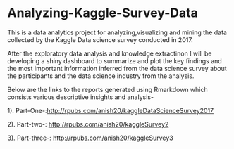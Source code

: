 # Analyzing-Kaggle-Survey-Data
This is a data analytics project for analyzing,visualizing and mining the data collected by the Kaggle Data science survey conducted in 2017.

After the exploratory data analysis and knowledge extractinon I will be developing a shiny dashboard to summarize and plot the key findings and the most important information inferred from the data science survey about the participants and the data science industry from the analysis.

Below are the links to the reports generated using Rmarkdown which consists various descriptive insights and analysis-

1).  Part-One-:http://rpubs.com/anish20/kaggleDataScienceSurvey2017

2).  Part-two-: http://rpubs.com/anish20/kaggleSurvey2

3).  Part-three-: http://rpubs.com/anish20/kaggleSurvey3
